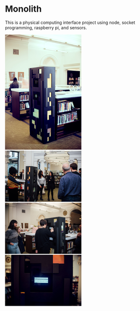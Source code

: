 # Monolith
This is a physical computing interface project using node, socket programming, raspberry pi, and sensors.

<img src = "images/monoresize.jpg" width="50%">
<img src = "images/mono1.jpg" width="50%">
<img src = "images/monoresize3.jpg" width="50%">
<img src = "images/monoresize2.jpg" width="50%">
